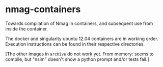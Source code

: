 # nmag-containers

Towards compilation of Nmag in containers, and subsequent use from inside the
container.

The docker and singularity ubuntu 12.04 containers are in working order.
Execution instructions can be found in their respective directories.

[The other images in `archive` do not work yet. From memory: seems to compile,
but "nsim" doesn't show a python prompt and/or tests fail.]
